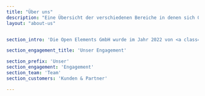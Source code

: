 ```yaml
---
title: "Über uns"
description: "Eine Übersicht der verschiedenen Bereiche in denen sich Open Elements einbringt sowie unserer Partner und Kunden."
layout: "about-us"


section_intro: 'Die Open Elements GmbH wurde im Jahr 2022 von <a class="link-purple" href="/de/about-hendrik/">Hendrik Ebbers</a> gegründet, um ein Unternehmen zu schaffen, das Open Source und die gemeinschaftliche Zusammenarbeit in einem Java-Ökosystem in seinen Fokus nimmt und stärkt.'

section_engagement_title: 'Unser Engagement'

section_prefix: 'Unser'
section_engagement: 'Engagement'
section_team: 'Team'
section_customers: 'Kunden & Partner'

---
```

